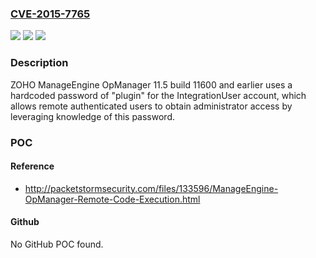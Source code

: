 ### [CVE-2015-7765](https://cve.mitre.org/cgi-bin/cvename.cgi?name=CVE-2015-7765)
![](https://img.shields.io/static/v1?label=Product&message=n%2Fa&color=blue)
![](https://img.shields.io/static/v1?label=Version&message=n%2Fa&color=blue)
![](https://img.shields.io/static/v1?label=Vulnerability&message=n%2Fa&color=brighgreen)

### Description

ZOHO ManageEngine OpManager 11.5 build 11600 and earlier uses a hardcoded password of "plugin" for the IntegrationUser account, which allows remote authenticated users to obtain administrator access by leveraging knowledge of this password.

### POC

#### Reference
- http://packetstormsecurity.com/files/133596/ManageEngine-OpManager-Remote-Code-Execution.html

#### Github
No GitHub POC found.

